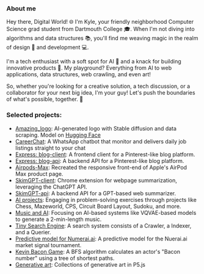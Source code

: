 ### About me
Hey there, Digital World! 🌐 I'm Kyle, your friendly neighborhood Computer Science grad student from Dartmouth College 🎓. When I'm not diving into algorithms and data structures 📚, you'll find me weaving magic in the realm of design 🎨 and development 💻.

I'm a tech enthusiast with a soft spot for AI 🤖 and a knack for building innovative products 🚀. My playground? Everything from AI to web applications, data structures, web crawling, and even art!

So, whether you're looking for a creative solution, a tech discussion, or a collaborator for your next big idea, I'm your guy! Let's push the boundaries of what's possible, together. 🌟

### Selected projects:
 - [Amazing_logo](https://github.com/iamkaikai?tab=repositories): AI-generated logo with Stable diffusion and data scraping. Model on [Hugging Face](https://huggingface.co/iamkaikai/amazing-logos)
 - [CareerChat](https://github.com/iamkaikai/CareerChat/tree/main): A WhatsApp chatbot that monitor and delivers daily job listings straight to your chat
 - [Express: blog-client](https://github.com/iamkaikai/blog-client): A frontend client for a Pinterest-like blog platform.
 - [Express: blog-api](https://github.com/iamkaikai/blog-api): A backend API for a Pinterest-like blog platform.
 - [Airpods-Max](https://github.com/iamkaikai/Airpods-Max): Recreated the responsive front-end of Apple's AirPod Max product page. 
 - [SkimGPT-client](https://github.com/iamkaikai/SkimGPT-client): Chrome extension for webpage summarization, leveraging the ChatGPT API.
 - [SkimGPT-api](https://github.com/iamkaikai/SkimGPT-api): A backend API for a GPT-based web summarizer.
 - [AI projects](https://github.com/iamkaikai/AI-projects-in-Python): Engaging in problem-solving exercises through projects like Chess, Mazeworld, CPS, Circuit Board Layout, Sudoku, and more.
 - [Music and AI](https://github.com/iamkaikai/Music-and-AI): Focusing on AI-based systems like VQVAE-based models to generate a 2-min-length music.
 - [Tiny Search Engine](https://github.com/iamkaikai/Tiny-Search-Engine): A search system consists of a Crawler, a Indexer, and a Querier.
 - [Predictive model for Numerai.ai](https://github.com/iamkaikai/Numerai): A predictive model for the Nuerai.ai market signal tournament.
 - [Kevin Bacon Game](https://github.com/iamkaikai/Object-Oriented-Programming/tree/main/PS-4): A BFS algorithm calculates an actor's "Bacon number" using a tree of shortest paths.
 - [Generative art](https://github.com/iamkaikai/generative-art): Collections of generative art in P5.js


